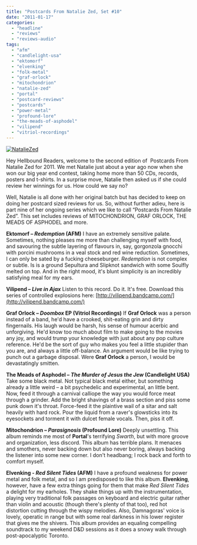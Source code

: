 ```yaml
---
title: "Postcards From Natalie Zed, Set #10"
date: "2011-01-17"
categories: 
  - "headline"
  - "reviews"
  - "reviews-audio"
tags: 
  - "afm"
  - "candlelight-usa"
  - "ektomorf"
  - "elvenking"
  - "folk-metal"
  - "graf-orlock"
  - "mitochondrion"
  - "natalie-zed"
  - "portal"
  - "postcard-reviews"
  - "postcards"
  - "power-metal"
  - "profound-lore"
  - "the-meads-of-asphodel"
  - "vilipend"
  - "vitriol-recordings"
---
```


[![](http://www.hellbound.ca/wp-content/uploads/2010/03/NatalieZed-225x300.jpg "NatalieZed")](http://www.hellbound.ca/wp-content/uploads/2010/03/NatalieZed.jpg)

Hey Hellbound Readers, welcome to the second edition of  Postcards From Natalie Zed for 2011. We met Natalie just about a year ago now when she won our big year end contest, taking home more than 50 CDs, records, posters and t-shirts. In a surprise move, Natalie then asked us if she could review her winnings for us. How could we say no?

Well, Natalie is all done with her original batch but has decided to keep on doing her postcard sized reviews for us. So, without further adieu, here is part nine of her ongoing series which we like to call “Postcards From Natalie Zed”. This set includes reviews of MITOCHONDRION, GRAF ORLOCK, THE MEADS OF ASPHODEL and more.

**Ektomorf – _Redemption_ (AFM)** I have an extremely sensitive palate. Sometimes, nothing pleases me more than challenging myself with food, and savouring the subtle layering of flavours in, say, gorgonzola gnocchi with porcini mushrooms in a veal stock and red wine reduction. Sometimes, I can only be sated by a fucking cheeseburger. _Redemption_ is not complex or subtle. Is is a ground Sepultura and Slipknot sandwich with some Soulfly melted on top. And in the right mood, it's blunt simplicity is an incredibly satisfying meal for my ears.

**Vilipend – _Live in Ajax_** Listen to this record. Do it. It's free. Download this series of controlled explosions here: [http://vilipend.bandcamp.com/](http://vilipend.bandcamp.com/)

**Graf Orlock – _Doombox_ EP (Vitriol Recordings)** If **Graf Orlock** was a person instead of a band, he'd have a crooked, shit-eating grin and dirty fingernails. His laugh would be harsh, his sense of humour acerbic and unforgiving. He'd know too much about film to make going to the movies any joy, and would trump your knowledge with just about any pop culture reference. He'd be the sort of guy who makes you feel a little stupider than you are, and always a little off-balance. An argument would be like trying to punch out a garbage disposal. Were **Graf Orlock** a person, I would be devastatingly smitten.

**The Meads of Asphodel – _The Murder of Jesus the Jew_ (Candlelight USA)** Take some black metal. Not typical black metal either, but something already a little weird – a bit psychedelic and experimental, an little bent. Now, feed it through a carnival calliope the way you would force meat through a grinder. Add the bright shavings of a brass section and piss some punk down it's throat. Force-feed it the plaintive wail of a sitar and salt heavily with hard rock. Pour the liquid from a raver's glowsticks into its eyesockets and torment it with dulcet female vocals. Then, piss it off.

**Mitochondrion – _Parasignosis_ (Profound Lore)** Deeply unsettling. This album reminds me most of **Portal**'s terrifying _Swarth_, but with more groove and organization, less discord. This album has terrible plans. It menaces and smothers, never backing down but also never boring, always backing the listener into some new corner. I don't headbang; I rock back and forth to comfort myself.

**Elvenking - _Red Silent Tides_ (AFM)** I have a profound weakness for power metal and folk metal, and so I am predisposed to like this album. **Elvenking**, however, have a few extra things going for them that make _Red Silent Tides_ a delight for my earholes. They shake things up with the instrumentation, playing very traditional folk passages on keyboard and electric guitar rather than violin and acoustic (though there's plenty of that too), red hot distortion cutting through the wispy melodies. Also, Damnagoras' voice is lovely, operatic in range but with some real darkness in his lower register that gives me the shivers. This album provides an equaling compelling soundtrack to my weekend D&D sessions as it does a snowy walk through post-apocalyptic Toronto.
